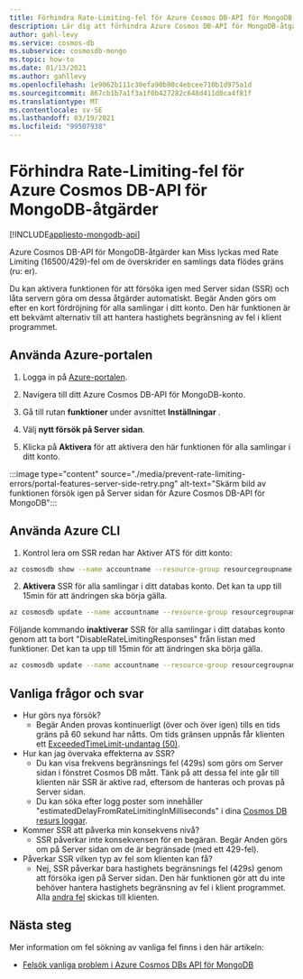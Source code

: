```yaml
---
title: Förhindra Rate-Limiting-fel för Azure Cosmos DB-API för MongoDB-åtgärder.
description: Lär dig att förhindra Azure Cosmos DB-API för MongoDB-åtgärder från att uppfylla fel vid begränsning av fel med funktionen SSR (Server på Server sidan).
author: gahl-levy
ms.service: cosmos-db
ms.subservice: cosmosdb-mongo
ms.topic: how-to
ms.date: 01/13/2021
ms.author: gahllevy
ms.openlocfilehash: 1e9062b111c30efa90b98c4ebcee710b1d975a1d
ms.sourcegitcommit: 867cb1b7a1f3a1f0b427282c648d411d0ca4f81f
ms.translationtype: MT
ms.contentlocale: sv-SE
ms.lasthandoff: 03/19/2021
ms.locfileid: "99507938"
---
```

# <a name="prevent-rate-limiting-errors-for-azure-cosmos-db-api-for-mongodb-operations"></a>Förhindra Rate-Limiting-fel för Azure Cosmos DB-API för MongoDB-åtgärder
[!INCLUDE[appliesto-mongodb-api](includes/appliesto-mongodb-api.md)]

Azure Cosmos DB-API för MongoDB-åtgärder kan Miss lyckas med Rate Limiting (16500/429)-fel om de överskrider en samlings data flödes gräns (ru: er). 

Du kan aktivera funktionen för att försöka igen med Server sidan (SSR) och låta servern göra om dessa åtgärder automatiskt. Begär Anden görs om efter en kort fördröjning för alla samlingar i ditt konto. Den här funktionen är ett bekvämt alternativ till att hantera hastighets begränsning av fel i klient programmet.

## <a name="use-the-azure-portal"></a>Använda Azure-portalen

1. Logga in på [Azure-portalen](https://portal.azure.com/).

1. Navigera till ditt Azure Cosmos DB-API för MongoDB-konto.

1. Gå till rutan **funktioner** under avsnittet **Inställningar** .

1. Välj **nytt försök på Server sidan**.

1. Klicka på **Aktivera** för att aktivera den här funktionen för alla samlingar i ditt konto.

:::image type="content" source="./media/prevent-rate-limiting-errors/portal-features-server-side-retry.png" alt-text="Skärm bild av funktionen försök igen på Server sidan för Azure Cosmos DB-API för MongoDB":::

## <a name="use-the-azure-cli"></a>Använda Azure CLI

1. Kontrol lera om SSR redan har Aktiver ATS för ditt konto:
```bash
az cosmosdb show --name accountname --resource-group resourcegroupname
```
2. **Aktivera** SSR för alla samlingar i ditt databas konto. Det kan ta upp till 15min för att ändringen ska börja gälla.
```bash
az cosmosdb update --name accountname --resource-group resourcegroupname --capabilities EnableMongo DisableRateLimitingResponses
```
Följande kommando **inaktiverar** SSR för alla samlingar i ditt databas konto genom att ta bort "DisableRateLimitingResponses" från listan med funktioner. Det kan ta upp till 15min för att ändringen ska börja gälla.
```bash
az cosmosdb update --name accountname --resource-group resourcegroupname --capabilities EnableMongo
```

## <a name="frequently-asked-questions"></a>Vanliga frågor och svar
* Hur görs nya försök?
    * Begär Anden provas kontinuerligt (över och över igen) tills en tids gräns på 60 sekund har nåtts. Om tids gränsen uppnås får klienten ett [ExceededTimeLimit-undantag (50)](mongodb-troubleshoot.md).
*  Hur kan jag övervaka effekterna av SSR?
    *  Du kan visa frekvens begränsnings fel (429s) som görs om Server sidan i fönstret Cosmos DB mått. Tänk på att dessa fel inte går till klienten när SSR är aktive rad, eftersom de hanteras och provas på Server sidan. 
    *  Du kan söka efter logg poster som innehåller "estimatedDelayFromRateLimitingInMilliseconds" i dina [Cosmos DB resurs loggar](cosmosdb-monitor-resource-logs.md).
*  Kommer SSR att påverka min konsekvens nivå?
    *  SSR påverkar inte konsekvensen för en begäran. Begär Anden görs om på Server sidan om de är begränsade (med ett 429-fel). 
*  Påverkar SSR vilken typ av fel som klienten kan få?
    *  Nej, SSR påverkar bara hastighets begränsnings fel (429s) genom att försöka igen på Server sidan. Den här funktionen gör att du inte behöver hantera hastighets begränsning av fel i klient programmet. Alla [andra fel](mongodb-troubleshoot.md) skickas till klienten. 

## <a name="next-steps"></a>Nästa steg

Mer information om fel sökning av vanliga fel finns i den här artikeln:

* [Felsök vanliga problem i Azure Cosmos DBs API för MongoDB](mongodb-troubleshoot.md)
